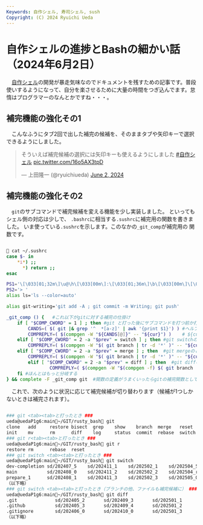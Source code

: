 ```yaml
---
Keywords: 自作シェル, 寿司シェル, sush
Copyright: (C) 2024 Ryuichi Ueda
---
```


# 自作シェルの進捗とBashの細かい話（2024年6月2日）

　[自作シェル](/?page=rusty_bash)の開発が暴走気味なのでドキュメントを残すための記事です。普段使いするようになって、自分を楽させるために大量の時間をつぎ込んでます。怠惰はプログラマーのなんとかですね・・・。


## 補完機能の強化その1

　こんなふうにタブ2回で出した補完の候補を、そのままタブや矢印キーで選択できるようにしました。

<blockquote class="twitter-tweet" data-media-max-width="560"><p lang="ja" dir="ltr">そういえば補完候補の選択には矢印キーも使えるようにしました <a href="https://twitter.com/hashtag/%E8%87%AA%E4%BD%9C%E3%82%B7%E3%82%A7%E3%83%AB?src=hash&amp;ref_src=twsrc%5Etfw">#自作シェル</a> <a href="https://t.co/16o5AX3tpD">pic.twitter.com/16o5AX3tpD</a></p>&mdash; 上田隆一 (@ryuichiueda) <a href="https://twitter.com/ryuichiueda/status/1797202651131871529?ref_src=twsrc%5Etfw">June 2, 2024</a></blockquote> <script async src="https://platform.twitter.com/widgets.js" charset="utf-8"></script>

## 補完機能の強化その2


　`git`のサブコマンドで補完候補を変える機能を少し実装しました。
といってもシェル側の対応は少しで、
`.bashrc`に相当する`.sushrc`に補完用の関数を書きました。
いま使っている`.sushrc`を示します。このなかの`_git_comp`が補完用の
関数です。

```bash

🍣 cat ~/.sushrc
case $- in
    *i*) ;;
      *) return ;;
esac

PS1='\[\033[01;32m\]\u@\h\[\033[00m\]:\[\033[01;36m\]\b\[\033[00m\]\[\033[01;35m\]\w\[\033[00m\]🍣 '
PS2='> '
alias ls='ls --color=auto'

alias git-writing='git add -A ; git commit -m Writing; git push'

_git_comp () {   #これ以下がgitに対する補完の仕掛け
	if [ "$COMP_CWORD" = 1 ] ; then #git と打った後にサブコマンドを打つ前か打っている途中
		CANDS=( $( git |& grep '^  *[a-z]' | awk '{print $1}') ) #ヘルプからサブコマンドのリストを作る
		COMPREPLY=( $(compgen -W "${CANDS[@]}" -- "${cur}") )    # ${cur}（打っている途中の文字列）と一致するものを補完候補に
	elif [ "$COMP_CWORD" = 2 -a "$prev" = switch ] ; then #git switchのとき
		COMPREPLY=( $(compgen -W "$( git branch | tr -d '*' )" -- "${cur}" ) ) #ブランチの一覧を${cur}でフィルタをかけて補完候補に
	elif [ "$COMP_CWORD" = 2 -a "$prev" = merge ] ; then  #git mergeのとき
		COMPREPLY=( $(compgen -W "$( git branch | tr -d '*' )" -- "${cur}" ) ) #同上
        elif [ "$COMP_CWORD" = 2 -a "$prev" = diff ] ; then  #git diffのとき
                COMPREPLY=( $(compgen -W "$(compgen -f) $( git branch | tr -d '*' )"  -- "${cur}" ) )  #ファイルとブランチの両方を補完候補に
	fi #ほんとはもっと分岐する 
} && complete -F _git_comp git  #関数の定義がうまくいったらgitの補完関数として_git_compを登録
```

　これで、次のように状況に応じて補完候補が切り替わります（候補が1つしかないときは補完されます）。

```bash

### git <tab><tab>と打ったとき ###
ueda@uedaP1g6:main🌵~/GIT/rusty_bash🍣 git
clone   add     restore bisect  grep    show    branch  merge   reset   tag     pull
init    mv      rm      diff    log     status  commit  rebase  switch  fetch   push
### git r<tab><tab>と打ったとき ###
ueda@uedaP1g6:main🌵~/GIT/rusty_bash🍣 git r 
restore rm      rebase  reset
### git switch <tab><tab>と打ったとき ###
ueda@uedaP1g6:main🌵~/GIT/rusty_bash🍣 git switch
dev-completion sd/202407_5    sd/202411_1    sd/202502_1    sd/202504_5    terminal_13
main           sd/202408_0    sd/202411_2    sd/202502_2    sd/202504_ref  terminal_14
prepare_1      sd/202408_1    sd/202411_3    sd/202502_3    sd/202505_0    terminal_15
（以下略）
### git switch <tab><tab>と打ったとき（ブランチの他、ファイルも補完候補に） ###
ueda@uedaP1g6:main🌵~/GIT/rusty_bash🍣 git diff 
.git              sd/202405_2       sd/202409_3       sd/202501_1       sd/202504_1       terminal_11       
.github           sd/202405_3       sd/202409_4       sd/202501_2       sd/202504_2       terminal_12       
.gitignore        sd/202406_0       sd/202410_0       sd/202501_3       sd/202504_3       terminal_13 
（以下略）
```
